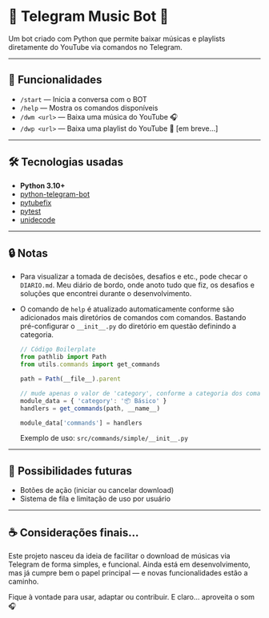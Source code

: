 # 🤖 Telegram Music Bot 🎵

Um bot criado com Python que permite baixar músicas e playlists diretamente do YouTube via comandos no Telegram.

---

## 🚀 Funcionalidades

- `/start` — Inicia a conversa com o BOT
- `/help` — Mostra os comandos disponíveis
- `/dwm <url>` — Baixa uma música do YouTube 🎧
- `/dwp <url>` — Baixa uma playlist do YouTube 🎸 [em breve...]

---

## 🛠️ Tecnologias usadas

- **Python 3.10+**
- [python-telegram-bot](https://github.com/python-telegram-bot/python-telegram-bot)
- [pytubefix](https://github.com/nficano/pytube)
- [pytest](https://github.com/pytest-dev/pytest)
- [unidecode](https://www.npmjs.com/package/unidecode)

---

## 🔒 Notas

- Para visualizar a tomada de decisões, desafios e etc., pode checar o `DIARIO.md`. Meu diário de bordo, onde anoto tudo que fiz, os desafios e soluções que encontrei durante o desenvolvimento.

- O comando de `help` é atualizado automaticamente conforme são adicionados mais diretórios de comandos com comandos. Bastando pré-configurar o `__init__.py` do diretório em questão definindo a categoria.
  ```js
  // Código Boilerplate
  from pathlib import Path
  from utils.commands import get_commands

  path = Path(__file__).parent

  // mude apenas o valor de 'category', conforme a categoria dos comandos em questão
  module_data = { 'category': '📦 Básico' }
  handlers = get_commands(path, __name__)

  module_data['commands'] = handlers
  ```
  Exemplo de uso: `src/commands/simple/__init__.py`
---

## 🧠 Possibilidades futuras
- Botões de ação (iniciar ou cancelar download)
- Sistema de fila e limitação de uso por usuário

---

## ☕ Considerações finais...
Este projeto nasceu da ideia de facilitar o download de músicas via Telegram de forma simples, e funcional.
Ainda está em desenvolvimento, mas já cumpre bem o papel principal — e novas funcionalidades estão a caminho.

Fique à vontade para usar, adaptar ou contribuir. E claro... aproveita o som 🎧

